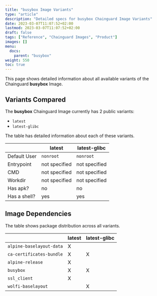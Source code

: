```yaml
---
title: "busybox Image Variants"
type: "article"
description: "Detailed specs for busybox Chainguard Image Variants"
date: 2023-03-07T11:07:52+02:00
lastmod: 2023-03-07T11:07:52+02:00
draft: false
tags: ["Reference", "Chainguard Images", "Product"]
images: []
menu:
  docs:
    parent: "busybox"
weight: 550
toc: true
---
```


This page shows detailed information about all available variants of the Chainguard **busybox** Image.

## Variants Compared
The **busybox** Chainguard Image currently has 2 public variants: 

- `latest`
- `latest-glibc`

The table has detailed information about each of these variants.

|              | latest        | latest-glibc  |
|--------------|---------------|---------------|
| Default User | `nonroot`     | `nonroot`     |
| Entrypoint   | not specified | not specified |
| CMD          | not specified | not specified |
| Workdir      | not specified | not specified |
| Has apk?     | no            | no            |
| Has a shell? | yes           | yes           |

## Image Dependencies
The table shows package distribution across all variants.

|                          | latest | latest-glibc |
|--------------------------|--------|--------------|
| `alpine-baselayout-data` | X      |              |
| `ca-certificates-bundle` | X      | X            |
| `alpine-release`         | X      |              |
| `busybox`                | X      | X            |
| `ssl_client`             | X      |              |
| `wolfi-baselayout`       |        | X            |

